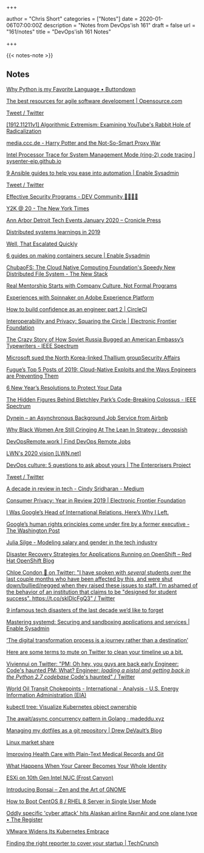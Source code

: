 +++

author = "Chris Short"
categories = ["Notes"]
date = 2020-01-06T07:00:00Z
description = "Notes from DevOps'ish 161"
draft = false
url = "161/notes"
title = "DevOps'ish 161 Notes"

+++

{{< notes-note >}}

## Notes

[Why Python is my Favorite Language • Buttondown](https://buttondown.email/hillelwayne/archive/why-python-is-my-favorite-language/)

[The best resources for agile software development | Opensource.com](https://opensource.com/article/19/12/agile-resources)

[Tweet / Twitter](https://mobile.twitter.com/EmmaBostian/status/1211260645020196864)

[[1912.11211v1] Algorithmic Extremism: Examining YouTube's Rabbit Hole of Radicalization](https://arxiv.org/abs/1912.11211v1)

[media.ccc.de - Harry Potter and the Not-So-Smart Proxy War](https://media.ccc.de/v/36c3-10642-harry_potter_and_the_not-so-smart_proxy_war)

[Intel Processor Trace for System Management Mode (ring-2) code tracing | sysenter-eip.github.io](https://sysenter-eip.github.io/intel_pt_smm.html)

[9 Ansible guides to help you ease into automation | Enable Sysadmin](https://www.redhat.com/sysadmin/ansible-guides)

[Tweet / Twitter](https://mobile.twitter.com/DalaiLama/status/1212323848177115137)

[Effective Security Programs - DEV Community 👩‍💻👨‍💻](https://dev.to/petermbenjamin/effective-security-programs-2aea)

[Y2K @ 20 - The New York Times](https://www.nytimes.com/interactive/2019/12/23/style/y2k-bug-millennials.html)

[Ann Arbor Detroit Tech Events January 2020 – Cronicle Press](https://cronicle.press/2019/12/29/ann-arbor-detroit-tech-events-january-2020/)

[Distributed systems learnings in 2019](https://blog.pragmaticengineer.com/distributed-systems-learnings-in-2019/)

[Well, That Escalated Quickly](https://know.bishopfox.com/research/privilege-escalation-in-aws)

[6 guides on making containers secure | Enable Sysadmin](https://www.redhat.com/sysadmin/making-containers-secure)

[ChubaoFS: The Cloud Native Computing Foundation's Speedy New Distributed File System - The New Stack](https://thenewstack.io/chubaofs-the-cloud-native-computing-foundations-speedy-new-distributed-file-system/)

[Real Mentorship Starts with Company Culture, Not Formal Programs](https://hbr.org/2019/12/real-mentorship-starts-with-company-culture-not-formal-programs)

[Experiences with Spinnaker on Adobe Experience Platform](https://medium.com/adobetech/experiences-with-spinnaker-on-adobe-experience-platform-bae6cf351f34)

[How to build confidence as an engineer part 2 | CircleCI](https://circleci.com/blog/how-to-build-confidence-as-an-engineer-an-interview-with-michael-stahnke-circleci-vp-of-platform/)

[Interoperability and Privacy: Squaring the Circle | Electronic Frontier Foundation](https://www.eff.org/deeplinks/2019/08/interoperability-and-privacy-squaring-circle)

[The Crazy Story of How Soviet Russia Bugged an American Embassy’s Typewriters - IEEE Spectrum](https://spectrum.ieee.org/tech-history/silicon-revolution/the-crazy-story-of-how-soviet-russia-bugged-an-american-embassys-typewriters)

[Microsoft sued the North Korea-linked Thallium groupSecurity Affairs](https://securityaffairs.co/wordpress/95786/apt/microsoft-sued-north-korea-thallium.html)

[Fugue’s Top 5 Posts of 2019: Cloud-Native Exploits and the Ways Engineers are Preventing Them](https://www.fugue.co/blog/fugues-top-5-posts-of-2019-cloud-native-exploits-and-the-ways-engineers-are-preventing-them)

[6 New Year’s Resolutions to Protect Your Data](https://www.backblaze.com/blog/6-new-years-resolutions-to-protect-your-data/)

[The Hidden Figures Behind Bletchley Park’s Code-Breaking Colossus - IEEE Spectrum](https://spectrum.ieee.org/tech-history/dawn-of-electronics/the-hidden-figures-behind-bletchley-parks-codebreaking-colossus)

[Dynein – an Asynchronous Background Job Service from Airbnb](https://www.infoq.com/news/2019/12/dynein-job-queue-airbnb/)

[Why Black Women Are Still Cringing At The Lean In Strategy : devopsish](https://www.reddit.com/r/devopsish/comments/ejhox5/why_black_women_are_still_cringing_at_the_lean_in/)

[DevOpsRemote.work | Find DevOps Remote Jobs](https://devopsremote.work/)

[LWN's 2020 vision [LWN.net]](https://lwn.net/SubscriberLink/808260/088965813f112c97/)

[DevOps culture: 5 questions to ask about yours | The Enterprisers Project](https://enterprisersproject.com/article/2020/1/devops-culture-5-questions)

[Tweet / Twitter](https://mobile.twitter.com/carlbildt/status/1212432078547177472)

[A decade in review in tech - Cindy Sridharan - Medium](https://medium.com/@copyconstruct/a-decade-in-review-in-tech-1cde76c9b43c)

[Consumer Privacy: Year in Review 2019 | Electronic Frontier Foundation](https://www.eff.org/deeplinks/2019/12/consumer-privacy-year-review-2019)

[I Was Google’s Head of International Relations. Here’s Why I Left.](https://medium.com/@rossformaine/i-was-googles-head-of-international-relations-here-s-why-i-left-49313d23065)

[Google’s human rights principles come under fire by a former executive - The Washington Post](https://www.washingtonpost.com/technology/2020/01/02/top-google-exec-pushed-company-commit-human-rights-then-google-pushed-him-out-he-says/)

[Julia Silge - Modeling salary and gender in the tech industry](https://juliasilge.com/blog/salary-gender/)

[Disaster Recovery Strategies for Applications Running on OpenShift – Red Hat OpenShift Blog](https://blog.openshift.com/disaster-recovery-strategies-for-applications-running-on-openshift/)

[Chloe Condon 🎀 on Twitter: "I have spoken with *several* students over the last couple months who have been affected by this, and were shut down/bullied/negged when they raised these issues to staff. I'm ashamed of the behavior of an institution that claims to be "designed for student success". https://t.co/sklDlcFgQ3" / Twitter](https://mobile.twitter.com/ChloeCondon/status/1212613963696885760)

[9 infamous tech disasters of the last decade we’d like to forget](https://www.siliconrepublic.com/companies/worst-tech-disasters-2010s)

[Mastering systemd: Securing and sandboxing applications and services | Enable Sysadmin](https://www.redhat.com/sysadmin/mastering-systemd)

[‘The digital transformation process is a journey rather than a destination’](https://www.siliconrepublic.com/companies/ensono-barney-taylor-digital-transformation)

[Here are some terms to mute on Twitter to clean your timeline up a bit.](https://gist.github.com/IanColdwater/88b3341a7c4c0cf71c73ac56f9bd36ec)

[Viviennui on Twitter: "PM: Oh hey, you guys are back early Engineer: Code's haunted PM: What? Engineer: *loading a pistol and getting back in the Python 2.7 codebase* Code's haunted" / Twitter](https://mobile.twitter.com/viv_yells/status/1212827309968805888)

[World Oil Transit Chokepoints - International - Analysis - U.S. Energy Information Administration (EIA)](https://www.eia.gov/beta/international/regions-topics.php?RegionTopicID=WOTC)

[kubectl tree: Visualize Kubernetes object ownership](https://ahmet.im/blog/kubectl-tree/)

[The await/async concurrency pattern in Golang · madeddu.xyz](https://madeddu.xyz/posts/go-async-await/)

[Managing my dotfiles as a git repository | Drew DeVault’s Blog](https://drewdevault.com/2019/12/30/dotfiles.html)

[Linux market share](https://netmarketshare.com/linux-market-share?options=%7B%22filter%22%3A%7B%22%24and%22%3A%5B%7B%22deviceType%22%3A%7B%22%24in%22%3A%5B%22Desktop%2Flaptop%22%5D%7D%7D%5D%7D%2C%22dateLabel%22%3A%22Trend%22%2C%22attributes%22%3A%22share%22%2C%22group%22%3A%22platform%22%2C%22sort%22%3A%7B%22share%22%3A-1%7D%2C%22plotKeys%22%3A%5B%7B%22platform%22%3A%22Linux%22%7D%5D%2C%22id%22%3A%22linux%22%2C%22dateInterval%22%3A%22Monthly%22%2C%22dateStart%22%3A%222019-01%22%2C%22dateEnd%22%3A%222019-12%22%2C%22segments%22%3A%22-1000%22%7D)

[Improving Health Care with Plain-Text Medical Records and Git](https://www.gizra.com/content/plain-text-medical-records/)

[What Happens When Your Career Becomes Your Whole Identity](https://hbr.org/2019/12/what-happens-when-your-career-becomes-your-whole-identity)

[ESXi on 10th Gen Intel NUC (Frost Canyon)](https://www.virtuallyghetto.com/2020/01/esxi-on-10th-gen-intel-nuc-frost-canyon.html)

[Introducing Bonsai – Zen and the Art of GNOME](https://blogs.gnome.org/chergert/2020/01/01/introducing-bonsai/)

[How to Boot CentOS 8 / RHEL 8 Server in Single User Mode](https://www.linuxtechi.com/boot-centos-8-rhel-8-single-user-mode/)

[Oddly specific 'cyber attack' hits Alaskan airline RavnAir and one plane type • The Register](https://www.theregister.co.uk/2020/01/02/ravnair_ransomware_dhc_dash_8/)

[VMware Widens Its Kubernetes Embrace](https://www.datanami.com/2020/01/02/vmware-widens-its-kubernetes-embrace/)

[Finding the right reporter to cover your startup | TechCrunch](https://techcrunch.com/2020/01/03/startup-pr-choose-reporter/)
